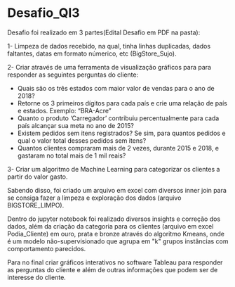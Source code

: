 # Desafio_QI3

Desafio foi realizado em 3 partes(Edital Desafio em PDF na pasta): 

1- Limpeza de dados recebido, na qual, tinha linhas duplicadas, dados faltantes, datas em formato númerico, etc (BigStore_Sujo).

2- Criar através de uma ferramenta de visualização gráficos para para responder as seguintes perguntas do cliente:
 * Quais são os três estados com maior valor de vendas para o ano de 2018?
 * Retorne os 3 primeiros dígitos para cada país e crie uma relação de país e estados. Exemplo: “BRA-Acre”
 * Quanto o produto ‘Carregador’ contribuiu percentualmente para cada país alcançar sua meta no ano de
2015?
 * Existem pedidos sem itens registrados? Se sim, para quantos pedidos e qual o valor total desses pedidos sem
itens?
 * Quantos clientes compraram mais de 2 vezes, durante 2015 e 2018, e gastaram no total mais de 1 mil reais?

3- Criar um algoritmo de Machine Learning para categorizar os clientes a partir do valor gasto.

Sabendo disso, foi criado um arquivo em excel com diversos inner join para se consiga fazer a limpeza e exploração dos dados (arquivo BIGSTORE_LIMPO).

Dentro do jupyter notebook foi realizado diversos insights e correção dos dados, além da criação da categoria para os clientes (arquivo em excel Podia_Cliente) em ouro, prata e bronze através do algoritmo Kmeans, onde é um modelo não-supervisionado que agrupa em "k" grupos instâncias com comportamento parecidos.

Para no final criar gráficos interativos no software Tableau para responder as perguntas do cliente e além de outras informações que podem ser de interesse do cliente.
